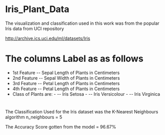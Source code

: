 # Iris_Plant_Data

The visualization and classification used in this work was from the popular Iris data from UCI repository

http://archive.ics.uci.edu/ml/datasets/Iris

# The columns Label as as follows
- 1st Feature -- Sepal Length of Plants in Centimeters
- 2nd Feature -- Sepal Width of Plants in Centimeters
- 3rd Feature -- Petal Length of Plants in Centimeters
- 4th Feature -- Petal Length of Plants in Centimeters
- Class of Plants are:
            - -- Iris Setosa
            - -- Iris Versicolour
            - -- Iris Virginica
#

The Classification Used for the Iris dataset was the K-Nearest Neighbours algorithm
n_neighbours = 5 

The Accuracy Score gotten from the model = 96.67%
